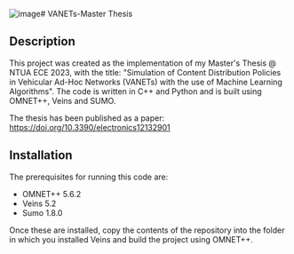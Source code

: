 ![image](https://github.com/nickastrin/VANETs-Master-Thesis/assets/65467988/5b491929-986f-48dc-aca7-0a629010d942)# VANETs-Master Thesis

## Description 

This project was created as the implementation of my Master's Thesis @ NTUA ECE 2023, with the title:
"Simulation of Content Distribution Policies in Vehicular Ad-Hoc Networks (VANETs) with the use of Machine Learning Algorithms".
The code is written in C++ and Python and is built using OMNET++, Veins and SUMO.

The thesis has been published as a paper: https://doi.org/10.3390/electronics12132901

## Installation

The prerequisites for running this code are:
- OMNET++ 5.6.2
- Veins 5.2
- Sumo 1.8.0

Once these are installed, copy the contents of the repository into the folder in which you installed Veins and build the project using OMNET++.

